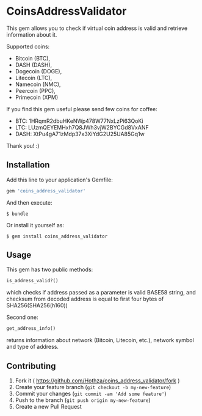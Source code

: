 # CoinsAddressValidator

This gem allows you to check if virtual coin address is valid and retrieve information about it.

Supported coins: 
 - Bitcoin (BTC),
 - DASH (DASH),
 - Dogecoin (DOGE),
 - Litecoin (LTC),
 - Namecoin (NMC),
 - Peercoin (PPC),
 - Primecoin (XPM)

If you find this gem useful please send few coins for coffee:

- BTC: 1HRqmR2dbuHKeNWp478W77NxLzPi63QoKi
- LTC: LUzmQEYEMHxh7Q8JWh3vjW2BYCGd8VxANF
- DASH: XtPu4gA71zMdp37x3XiYdG2U25UA85Gq1w

Thank you! :)

## Installation

Add this line to your application's Gemfile:

```ruby
gem 'coins_address_validator'
```

And then execute:

    $ bundle

Or install it yourself as:

    $ gem install coins_address_validator

## Usage

This gem has two public methods:
```ruby
is_address_valid?() 
```
which checks if address passed as a parameter is valid BASE58 string,
and checksum from decoded address is equal to first four bytes of SHA256(SHA256(h160))

Second one:
```ruby
get_address_info()
```
returns information about network (Bitcoin, Litecoin, etc.), network symbol and type of address. 

## Contributing

1. Fork it ( https://github.com/Hothza/coins_address_validator/fork )
2. Create your feature branch (`git checkout -b my-new-feature`)
3. Commit your changes (`git commit -am 'Add some feature'`)
4. Push to the branch (`git push origin my-new-feature`)
5. Create a new Pull Request
